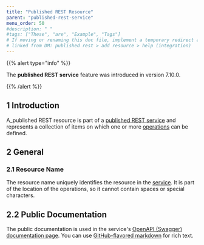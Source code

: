 ```yaml
---
title: "Published REST Resource"
parent: "published-rest-service"
menu_order: 50
#description: " "
#tags: ["These", "are", "Example", "Tags"]
# If moving or renaming this doc file, implement a temporary redirect and let the respective team know they should update the URL in the product. See Mapping to Products for more details.
# linked from DM: published rest > add resource > help (integration)
---
```


{{% alert type="info" %}}

The **published REST service** feature was introduced in version 7.10.0.

{{% /alert %}}

## 1 Introduction

A_published REST resource is part of a [published REST service](published-rest-service) and represents a collection of items on which one or more [operations](published-rest-operation) can be defined.

## 2 General

### <a name="name"></a>2.1 Resource Name

The resource name uniquely identifies the resource in the [service](published-rest-service). It is part of the location of the operations, so it cannot contain spaces or special characters.

## <a name="public-documentation"></a>2.2 Public Documentation

The public documentation is used in the service's [OpenAPI (Swagger) documentation page](published-rest-services#interactive-documentation). You can use [GitHub-flavored markdown](gfm-syntax) for rich text.
